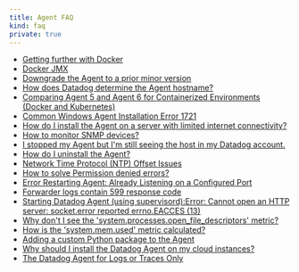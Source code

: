 ```yaml
---
title: Agent FAQ
kind: faq
private: true
---
```


* [Getting further with Docker][1]
* [Docker JMX][2]
* [Downgrade the Agent to a prior minor version][3]
* [How does Datadog determine the Agent hostname?][4]
* [Comparing Agent 5 and Agent 6 for Containerized Environments (Docker and Kubernetes)][5]
* [Common Windows Agent Installation Error 1721][6]
* [How do I install the Agent on a server with limited internet connectivity?][7]
* [How to monitor SNMP devices?][8]
* [I stopped my Agent but I'm still seeing the host in my Datadog account.][9]
* [How do I uninstall the Agent?][10]
* [Network Time Protocol (NTP) Offset Issues][11]
* [How to solve Permission denied errors?][12]
* [Error Restarting Agent: Already Listening on a Configured Port][13]
* [Forwarder logs contain 599 response code][14]
* [Starting Datadog Agent (using supervisord):Error: Cannot open an HTTP server: socket.error reported errno.EACCES (13)][15]
* [Why don't I see the 'system.processes.open_file_descriptors' metric?][16]
* [How is the 'system.mem.used' metric calculated?][17]
* [Adding a custom Python package to the Agent][18]
* [Why should I install the Datadog Agent on my cloud instances?][19]
* [The Datadog Agent for Logs or Traces Only][20]


[1]: /agent/faq/getting-further-with-docker
[2]: /agent/faq/docker-jmx
[3]: /agent/faq/downgrade-datadog-agent
[4]: /agent/faq/how-datadog-agent-determines-the-hostname
[5]: /agent/faq/agent-5-vs-agent-6-for-docker-kubernetes
[6]: /agent/faq/common-windows-agent-installation-error-1721
[7]: /agent/faq/how-do-i-install-the-agent-on-a-server-with-limited-internet-connectivity
[8]: /agent/faq/how-to-monitor-snmp-devices
[9]: /agent/faq/i-stopped-my-agent-but-i-m-still-seeing-the-host
[10]: /agent/faq/how-do-i-uninstall-the-agent
[11]: /agent/faq/network-time-protocol-ntp-offset-issues
[12]: /agent/faq/how-to-solve-permission-denied-errors
[13]: /agent/faq/error-restarting-agent-already-listening-on-a-configured-port
[14]: /agent/faq/forwarder-logs-contain-599-response-code
[15]: /agent/faq/cannot-open-an-http-server-socket-error-reported-errno-eacces-13
[16]: /agent/faq/why-don-t-i-see-the-system-processes-open-file-descriptors-metric
[17]: /agent/faq/how-is-the-system-mem-used-metric-calculated
[18]: /agent/faq/custom_python_package
[19]: /agent/faq/why-should-i-install-the-agent-on-my-cloud-instances
[20]: /agent/faq/the-datadog-agent-for-logs-or-traces-only
